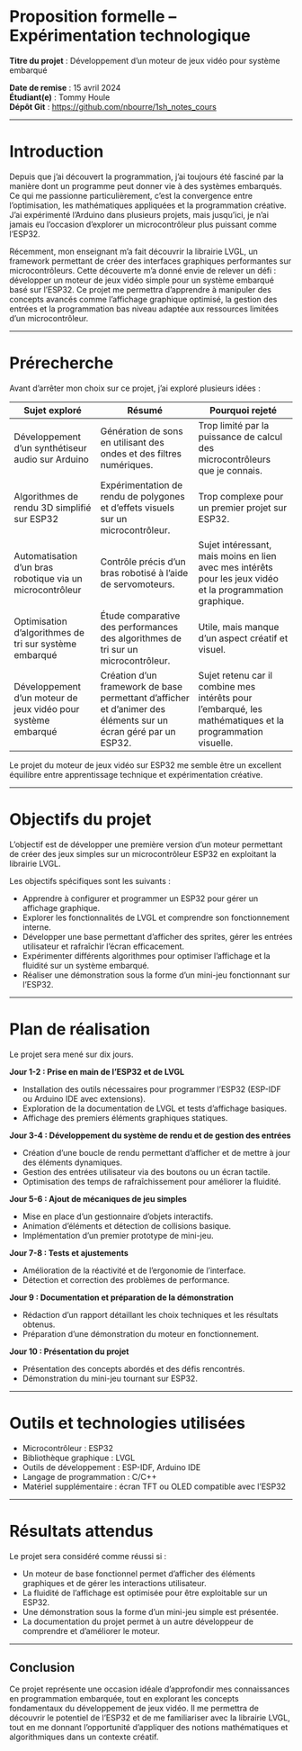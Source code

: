 # Proposition formelle – Expérimentation technologique  
**Titre du projet** : Développement d’un moteur de jeux vidéo pour système embarqué  

**Date de remise** : 15 avril 2024  
**Étudiant(e)** : Tommy Houle  
**Dépôt Git** : https://github.com/nbourre/1sh_notes_cours

---

# Introduction  

Depuis que j’ai découvert la programmation, j’ai toujours été fasciné par la manière dont un programme peut donner vie à des systèmes embarqués. Ce qui me passionne particulièrement, c’est la convergence entre l’optimisation, les mathématiques appliquées et la programmation créative. J’ai expérimenté l’Arduino dans plusieurs projets, mais jusqu’ici, je n’ai jamais eu l’occasion d’explorer un microcontrôleur plus puissant comme l’ESP32.  

Récemment, mon enseignant m’a fait découvrir la librairie LVGL, un framework permettant de créer des interfaces graphiques performantes sur microcontrôleurs. Cette découverte m’a donné envie de relever un défi : développer un moteur de jeux vidéo simple pour un système embarqué basé sur l’ESP32. Ce projet me permettra d’apprendre à manipuler des concepts avancés comme l’affichage graphique optimisé, la gestion des entrées et la programmation bas niveau adaptée aux ressources limitées d’un microcontrôleur.  

---

# Prérecherche  

Avant d’arrêter mon choix sur ce projet, j’ai exploré plusieurs idées :  

| Sujet exploré | Résumé | Pourquoi rejeté |
|--------------|--------|----------------|
| Développement d’un synthétiseur audio sur Arduino | Génération de sons en utilisant des ondes et des filtres numériques. | Trop limité par la puissance de calcul des microcontrôleurs que je connais. |
| Algorithmes de rendu 3D simplifié sur ESP32 | Expérimentation de rendu de polygones et d’effets visuels sur un microcontrôleur. | Trop complexe pour un premier projet sur ESP32. |
| Automatisation d’un bras robotique via un microcontrôleur | Contrôle précis d’un bras robotisé à l’aide de servomoteurs. | Sujet intéressant, mais moins en lien avec mes intérêts pour les jeux vidéo et la programmation graphique. |
| Optimisation d’algorithmes de tri sur système embarqué | Étude comparative des performances des algorithmes de tri sur un microcontrôleur. | Utile, mais manque d’un aspect créatif et visuel. |
| Développement d’un moteur de jeux vidéo pour système embarqué | Création d’un framework de base permettant d’afficher et d’animer des éléments sur un écran géré par un ESP32. | Sujet retenu car il combine mes intérêts pour l’embarqué, les mathématiques et la programmation visuelle. |

Le projet du moteur de jeux vidéo sur ESP32 me semble être un excellent équilibre entre apprentissage technique et expérimentation créative.  

---

# Objectifs du projet  

L’objectif est de développer une première version d’un moteur permettant de créer des jeux simples sur un microcontrôleur ESP32 en exploitant la librairie LVGL.  

Les objectifs spécifiques sont les suivants :  
- Apprendre à configurer et programmer un ESP32 pour gérer un affichage graphique.  
- Explorer les fonctionnalités de LVGL et comprendre son fonctionnement interne.  
- Développer une base permettant d’afficher des sprites, gérer les entrées utilisateur et rafraîchir l’écran efficacement.  
- Expérimenter différents algorithmes pour optimiser l’affichage et la fluidité sur un système embarqué.  
- Réaliser une démonstration sous la forme d’un mini-jeu fonctionnant sur l’ESP32.  

---

# Plan de réalisation  

Le projet sera mené sur dix jours.  

**Jour 1-2 : Prise en main de l’ESP32 et de LVGL**  
- Installation des outils nécessaires pour programmer l’ESP32 (ESP-IDF ou Arduino IDE avec extensions).  
- Exploration de la documentation de LVGL et tests d’affichage basiques.  
- Affichage des premiers éléments graphiques statiques.  

**Jour 3-4 : Développement du système de rendu et de gestion des entrées**  
- Création d’une boucle de rendu permettant d’afficher et de mettre à jour des éléments dynamiques.  
- Gestion des entrées utilisateur via des boutons ou un écran tactile.  
- Optimisation des temps de rafraîchissement pour améliorer la fluidité.  

**Jour 5-6 : Ajout de mécaniques de jeu simples**  
- Mise en place d’un gestionnaire d’objets interactifs.  
- Animation d’éléments et détection de collisions basique.  
- Implémentation d’un premier prototype de mini-jeu.  

**Jour 7-8 : Tests et ajustements**  
- Amélioration de la réactivité et de l’ergonomie de l’interface.  
- Détection et correction des problèmes de performance.  

**Jour 9 : Documentation et préparation de la démonstration**  
- Rédaction d’un rapport détaillant les choix techniques et les résultats obtenus.  
- Préparation d’une démonstration du moteur en fonctionnement.  

**Jour 10 : Présentation du projet**  
- Présentation des concepts abordés et des défis rencontrés.  
- Démonstration du mini-jeu tournant sur ESP32.

---

# Outils et technologies utilisées  

- Microcontrôleur : ESP32  
- Bibliothèque graphique : LVGL  
- Outils de développement : ESP-IDF, Arduino IDE  
- Langage de programmation : C/C++  
- Matériel supplémentaire : écran TFT ou OLED compatible avec l’ESP32  

---

# Résultats attendus  

Le projet sera considéré comme réussi si :  
- Un moteur de base fonctionnel permet d’afficher des éléments graphiques et de gérer les interactions utilisateur.  
- La fluidité de l’affichage est optimisée pour être exploitable sur un ESP32.  
- Une démonstration sous la forme d’un mini-jeu simple est présentée.  
- La documentation du projet permet à un autre développeur de comprendre et d’améliorer le moteur.  

---

## Conclusion  

Ce projet représente une occasion idéale d’approfondir mes connaissances en programmation embarquée, tout en explorant les concepts fondamentaux du développement de jeux vidéo. Il me permettra de découvrir le potentiel de l’ESP32 et de me familiariser avec la librairie LVGL, tout en me donnant l’opportunité d’appliquer des notions mathématiques et algorithmiques dans un contexte créatif.  
